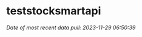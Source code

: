 
<!-- README.md is generated from README.Rmd. Please edit that file -->

# teststocksmartapi

*Date of most recent data pull: 2023-11-29 06:50:39*
